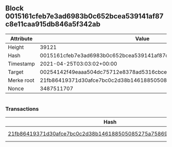 ## Block 0015161cfeb7e3ad6983b0c652bcea539141af87c8e11caa915db846a5f342ab

Attribute | Value
--- | ---
Height | 39121
Hash | 0015161cfeb7e3ad6983b0c652bcea539141af87c8e11caa915db846a5f342ab
Timestamp | 2021-04-25T03:03:02+00:00
Target | 00254142f49eaaa504dc75712e8378ad5316cbcead634704b3734b6271167cc4
Merke root | 21fb86419371d30afce7bc0c2d38b146188505085275a758697bc9d01dcc0b95
Nonce | 3487511707

```

```

### Transactions

Hash | Amount
--- | ---
[21fb86419371d30afce7bc0c2d38b146188505085275a758697bc9d01dcc0b95](21fb86419371d30afce7bc0c2d38b146188505085275a758697bc9d01dcc0b95.md) | 10.00000000 SKEPTI 
